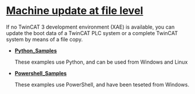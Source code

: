 # [Machine update at file level](https://infosys.beckhoff.com/content/1033/tc3_grundlagen/10696055051.html?id=2628406925900354307)

If no TwinCAT 3 development environment (XAE) is available, you can update the boot data of a TwinCAT PLC system or a complete TwinCAT system by means of a file copy.


* **[Python_Samples](Python_Samples/README.md)**
    
    These examples use Python, and can be used from Windows and Linux

* **[Powershell_Samples](Powershell_Samples/README.md)**
    
    These examples use PowerShell, and have been teseted from Windows.
